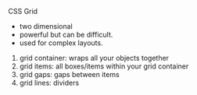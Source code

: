 CSS Grid

- two dimensional
- powerful but can be difficult. 
- used for complex layouts. 

1. grid container: wraps all your objects together
2. grid items: all boxes/items within your grid container
3. grid gaps: gaps between items
4. grid lines: dividers 

